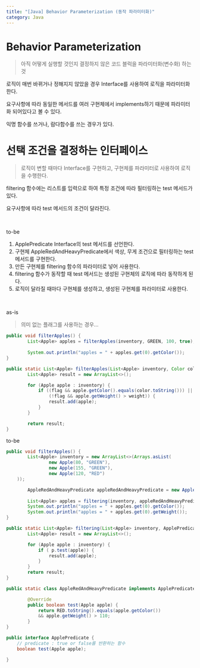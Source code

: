 ```yaml
---
title: "[Java] Behavior Parameterization (동작 파라미터화)"
category: Java
---
```


# Behavior Parameterization

> 아직 어떻게 실행할 것인지 결정하지 않은 코드 블럭을 파라미터화(변수화) 하는 것

로직이 매번 바뀌거나 정해지지 않았을 경우 Interface를 사용하여 로직을 파라미터화 한다.

요구사항에 따라 동일한 메서드를 여러 구현체에서 implements하기 때문에 파라미터화 되어있다고 볼 수 있다.

익명 함수를 쓰거나, 람다함수를 쓰는 경우가 있다.

# 선택 조건을 결정하는 인터페이스

> 로직이 변할 때마다 Interface를 구현하고, 구현체를 파라미터로 사용하여 로직을 수행한다.

filtering 함수에는 리스트를 입력으로 하여 특정 조건에 따라 필터링하는 test 메서드가 있다.

요구사항에 따라 test 메서드의 조건이 달라진다.

<br>

to-be

1. ApplePredicate Interface의 test 메서드를 선언한다.
2. 구현체 AppleRedAndHeavyPredicate에서 색상, 무게 조건으로 필터링하는 test 메서드를 구현한다. 
3. 만든 구현체를 filtering 함수의 파라미터로 넣어 사용한다.
4. filtering 함수가 동작할 때 test 메서드는 생성된 구현체의 로직에 따라 동작하게 된다.
5. 로직이 달라질 때마다 구현체를 생성하고, 생성된 구현체를 파라미터로 사용한다.

<br>

as-is

> 의미 없는 플래그를 사용하는 경우… 

```java
public void filterApples() {
		List<Apple> apples = filterApples(inventory, GREEN, 100, true);
		
		System.out.println("apples = " + apples.get(0).getColor());
}

public static List<Apple> filterApples(List<Apple> inventory, Color color, int weight, boolean flag) {
        List<Apple> result = new ArrayList<>();

        for (Apple apple : inventory) {
            if ((flag && apple.getColor().equals(color.toString())) ||
                (!flag && apple.getWeight() > weight)) {
                result.add(apple);
            }
        }

        return result;
}
```

to-be

```java
public void filterApples() {
		List<Apple> inventory = new ArrayList<>(Arrays.asList(
                new Apple(80, "GREEN"),
                new Apple(155, "GREEN"),
                new Apple(120, "RED")
    ));

		AppleRedAndHeavyPredicate appleRedAndHeavyPredicate = new AppleRedAndHeavyPredicate();
		
		List<Apple> apples = filtering(inventory, appleRedAndHeavyPredicate);
		System.out.println("apples = " + apples.get(0).getColor());
		System.out.println("apples = " + apples.get(0).getWeight());
}

public static List<Apple> filtering(List<Apple> inventory, ApplePredicate p) {
        List<Apple> result = new ArrayList<>();

        for (Apple apple : inventory) {
            if ( p.test(apple)) {
                result.add(apple);
            }
        }
        return result;
}

public static class AppleRedAndHeavyPredicate implements ApplePredicate {

        @Override
        public boolean test(Apple apple) {
            return RED.toString().equals(apple.getColor())
            && apple.getWeight() > 110;
        }
}

public interface ApplePredicate {
    // predicate : true or false를 반환하는 함수
    boolean test(Apple apple);

}
```
